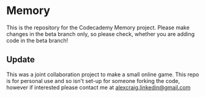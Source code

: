 Memory
======

This is the repository for the Codecademy Memory project.
Please make changes in the beta branch only, so please check, whether you are adding code in the beta branch!

## Update
This was a joint collaboration project to make a small online game.
This repo is for personal use and so isn't set-up for someone forking the code, however if interested please contact me at alexcraig.linkedin@gmail.com
